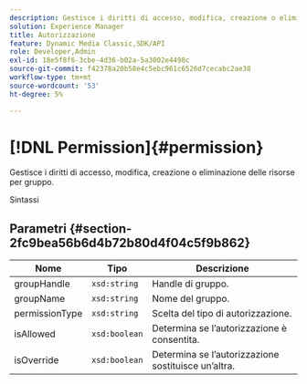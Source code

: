```yaml
---
description: Gestisce i diritti di accesso, modifica, creazione o eliminazione delle risorse per gruppo.
solution: Experience Manager
title: Autorizzazione
feature: Dynamic Media Classic,SDK/API
role: Developer,Admin
exl-id: 18e5f8f6-3cbe-4d36-b02a-5a3002e4498c
source-git-commit: f42378a20b58e4c5ebc961c6526d7cecabc2ae38
workflow-type: tm+mt
source-wordcount: '53'
ht-degree: 5%

---
```


# [!DNL Permission]{#permission}

Gestisce i diritti di accesso, modifica, creazione o eliminazione delle risorse per gruppo.

Sintassi

## Parametri {#section-2fc9bea56b6d4b72b80d4f04c5f9b862}

| Nome | Tipo | Descrizione |
|---|---|---|
| groupHandle | `xsd:string` | Handle di gruppo. |
| groupName | `xsd:string` | Nome del gruppo. |
| permissionType | `xsd:string` | Scelta del tipo di autorizzazione. |
| isAllowed | `xsd:boolean` | Determina se l’autorizzazione è consentita. |
| isOverride | `xsd:boolean` | Determina se l’autorizzazione sostituisce un’altra. |
